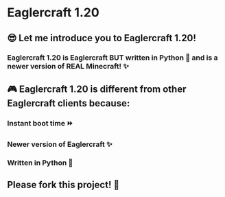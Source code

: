 # Eaglercraft 1.20
## 😎 Let me introduce you to Eaglercraft 1.20!


### Eaglercraft 1.20 is Eaglercraft BUT written in Python 🐍 and is a newer version of REAL Minecraft! ✨


## 🎮 Eaglercraft 1.20 is different from other Eaglercraft clients because:


### Instant boot time ⏩
### Newer version of Eaglercraft ✨
### Written in Python 🐍




## Please fork this project! 🍴

